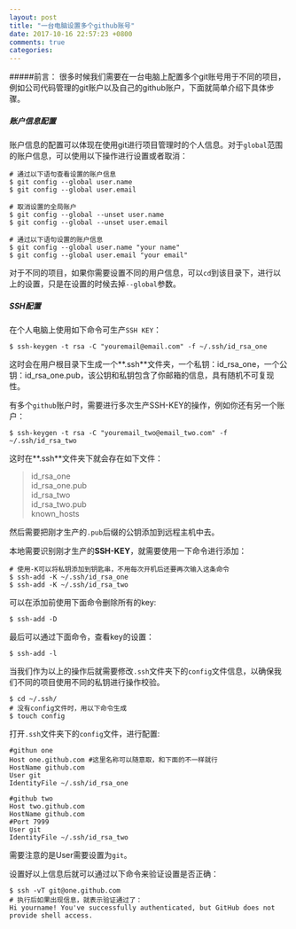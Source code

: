 ```yaml
---
layout: post
title: "一台电脑设置多个github账号"
date: 2017-10-16 22:57:23 +0800
comments: true
categories: 
---
```

#####前言：
很多时候我们需要在一台电脑上配置多个git账号用于不同的项目，例如公司代码管理的git账户以及自己的github账户，下面就简单介绍下具体步骤。

<!-- more -->
##### 账户信息配置
账户信息的配置可以体现在使用git进行项目管理时的个人信息。对于`global`范围的账户信息，可以使用以下操作进行设置或者取消：

```
# 通过以下语句查看设置的账户信息
$ git config --global user.name
$ git config --global user.email

# 取消设置的全局账户
$ git config --global --unset user.name
$ git config --global --unset user.email

# 通过以下语句设置的账户信息
$ git config --global user.name "your name"
$ git config --global user.email "your email"

```
对于不同的项目，如果你需要设置不同的用户信息，可以`cd`到该目录下，进行以上的设置，只是在设置的时候去掉`--global`参数。

##### SSH配置
在个人电脑上使用如下命令可生产`SSH KEY`：

```
$ ssh-keygen -t rsa -C "youremail@email.com" -f ~/.ssh/id_rsa_one

```
这时会在用户根目录下生成一个**.ssh**文件夹，一个私钥：id_rsa_one，一个公钥：id_rsa_one.pub，该公钥和私钥包含了你邮箱的信息，具有随机不可复现性。

有多个`github`账户时，需要进行多次生产SSH-KEY的操作，例如你还有另一个账户：

```
$ ssh-keygen -t rsa -C "youremail_two@email_two.com" -f ~/.ssh/id_rsa_two

```

这时在**.ssh**文件夹下就会存在如下文件：

> id\_rsa\_one  
> id\_rsa\_one.pub  
> id\_rsa\_two  
> id\_rsa\_two.pub  
> known_hosts

然后需要把刚才生产的`.pub`后缀的公钥添加到远程主机中去。

本地需要识别刚才生产的**SSH-KEY**，就需要使用一下命令进行添加：

```
# 使用-K可以将私钥添加到钥匙串，不用每次开机后还要再次输入这条命令
$ ssh-add -K ~/.ssh/id_rsa_one        
$ ssh-add -K ~/.ssh/id_rsa_two

```

可以在添加前使用下面命令删除所有的key:

```
$ ssh-add -D

```

最后可以通过下面命令，查看key的设置：

```
$ ssh-add -l

```
当我们作为以上的操作后就需要修改`.ssh`文件夹下的`config`文件信息，以确保我们不同的项目使用不同的私钥进行操作校验。


```
$ cd ~/.ssh/
# 没有config文件时，用以下命令生成
$ touch config

```
打开`.ssh`文件夹下的`config`文件，进行配置:

```
#githun one
Host one.github.com #这里名称可以随意取，和下面的不一样就行
HostName github.com
User git
IdentityFile ~/.ssh/id_rsa_one

#github two
Host two.github.com
HostName github.com
#Port 7999
User git
IdentityFile ~/.ssh/id_rsa_two

```
需要注意的是User需要设置为`git`。

设置好以上信息后就可以通过以下命令来验证设置是否正确：

```
$ ssh -vT git@one.github.com
# 执行后如果出现信息，就表示验证通过了：
Hi yourname! You've successfully authenticated, but GitHub does not provide shell access.

```


